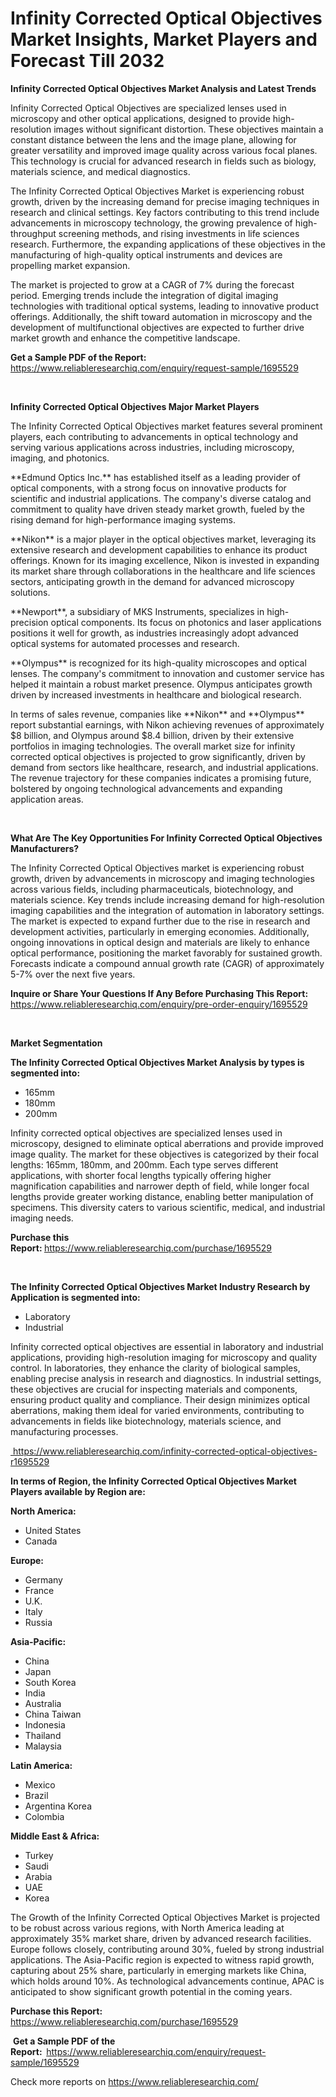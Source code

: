 <p><h1>Infinity Corrected Optical Objectives Market Insights, Market Players and Forecast Till 2032</h1></p><p><strong>Infinity Corrected Optical Objectives Market Analysis and Latest Trends</strong></p>
<p><p>Infinity Corrected Optical Objectives are specialized lenses used in microscopy and other optical applications, designed to provide high-resolution images without significant distortion. These objectives maintain a constant distance between the lens and the image plane, allowing for greater versatility and improved image quality across various focal planes. This technology is crucial for advanced research in fields such as biology, materials science, and medical diagnostics.</p><p>The Infinity Corrected Optical Objectives Market is experiencing robust growth, driven by the increasing demand for precise imaging techniques in research and clinical settings. Key factors contributing to this trend include advancements in microscopy technology, the growing prevalence of high-throughput screening methods, and rising investments in life sciences research. Furthermore, the expanding applications of these objectives in the manufacturing of high-quality optical instruments and devices are propelling market expansion.</p><p>The market is projected to grow at a CAGR of 7% during the forecast period. Emerging trends include the integration of digital imaging technologies with traditional optical systems, leading to innovative product offerings. Additionally, the shift toward automation in microscopy and the development of multifunctional objectives are expected to further drive market growth and enhance the competitive landscape.</p></p>
<p><strong>Get a Sample PDF of the Report:&nbsp;</strong> <a href="https://www.reliableresearchiq.com/enquiry/request-sample/1695529?utm_campaign=1102&utm_medium=2&utm_source=Github&utm_content=ia&utm_term=08012025&utm_id=infinity-corrected-optical-objectives">https://www.reliableresearchiq.com/enquiry/request-sample/1695529</a></p>
<p>&nbsp;</p>
<p><strong>Infinity Corrected Optical Objectives Major Market Players</strong></p>
<p><p>The Infinity Corrected Optical Objectives market features several prominent players, each contributing to advancements in optical technology and serving various applications across industries, including microscopy, imaging, and photonics.</p><p>**Edmund Optics Inc.** has established itself as a leading provider of optical components, with a strong focus on innovative products for scientific and industrial applications. The company's diverse catalog and commitment to quality have driven steady market growth, fueled by the rising demand for high-performance imaging systems.</p><p>**Nikon** is a major player in the optical objectives market, leveraging its extensive research and development capabilities to enhance its product offerings. Known for its imaging excellence, Nikon is invested in expanding its market share through collaborations in the healthcare and life sciences sectors, anticipating growth in the demand for advanced microscopy solutions.</p><p>**Newport**, a subsidiary of MKS Instruments, specializes in high-precision optical components. Its focus on photonics and laser applications positions it well for growth, as industries increasingly adopt advanced optical systems for automated processes and research.</p><p>**Olympus** is recognized for its high-quality microscopes and optical lenses. The company's commitment to innovation and customer service has helped it maintain a robust market presence. Olympus anticipates growth driven by increased investments in healthcare and biological research.</p><p>In terms of sales revenue, companies like **Nikon** and **Olympus** report substantial earnings, with Nikon achieving revenues of approximately $8 billion, and Olympus around $8.4 billion, driven by their extensive portfolios in imaging technologies. The overall market size for infinity corrected optical objectives is projected to grow significantly, driven by demand from sectors like healthcare, research, and industrial applications. The revenue trajectory for these companies indicates a promising future, bolstered by ongoing technological advancements and expanding application areas.</p></p>
<p>&nbsp;</p>
<p><strong>What Are The Key Opportunities For Infinity Corrected Optical Objectives Manufacturers?</strong></p>
<p><p>The Infinity Corrected Optical Objectives market is experiencing robust growth, driven by advancements in microscopy and imaging technologies across various fields, including pharmaceuticals, biotechnology, and materials science. Key trends include increasing demand for high-resolution imaging capabilities and the integration of automation in laboratory settings. The market is expected to expand further due to the rise in research and development activities, particularly in emerging economies. Additionally, ongoing innovations in optical design and materials are likely to enhance optical performance, positioning the market favorably for sustained growth. Forecasts indicate a compound annual growth rate (CAGR) of approximately 5-7% over the next five years.</p></p>
<p><strong>Inquire or Share Your Questions If Any Before Purchasing This Report:</strong> <a href="https://www.reliableresearchiq.com/enquiry/pre-order-enquiry/1695529?utm_campaign=1102&utm_medium=2&utm_source=Github&utm_content=ia&utm_term=08012025&utm_id=infinity-corrected-optical-objectives">https://www.reliableresearchiq.com/enquiry/pre-order-enquiry/1695529</a></p>
<p>&nbsp;</p>
<p><strong>Market Segmentation</strong></p>
<p><strong>The Infinity Corrected Optical Objectives Market Analysis by types is segmented into:</strong></p>
<p><ul><li>165mm</li><li>180mm</li><li>200mm</li></ul></p>
<p><p>Infinity corrected optical objectives are specialized lenses used in microscopy, designed to eliminate optical aberrations and provide improved image quality. The market for these objectives is categorized by their focal lengths: 165mm, 180mm, and 200mm. Each type serves different applications, with shorter focal lengths typically offering higher magnification capabilities and narrower depth of field, while longer focal lengths provide greater working distance, enabling better manipulation of specimens. This diversity caters to various scientific, medical, and industrial imaging needs.</p></p>
<p><strong>Purchase this Report:&nbsp;</strong><a href="https://www.reliableresearchiq.com/purchase/1695529?utm_campaign=1102&utm_medium=2&utm_source=Github&utm_content=ia&utm_term=08012025&utm_id=infinity-corrected-optical-objectives">https://www.reliableresearchiq.com/purchase/1695529</a></p>
<p>&nbsp;</p>
<p><strong>The Infinity Corrected Optical Objectives Market Industry Research by Application is segmented into:</strong></p>
<p><ul><li>Laboratory</li><li>Industrial</li></ul></p>
<p><p>Infinity corrected optical objectives are essential in laboratory and industrial applications, providing high-resolution imaging for microscopy and quality control. In laboratories, they enhance the clarity of biological samples, enabling precise analysis in research and diagnostics. In industrial settings, these objectives are crucial for inspecting materials and components, ensuring product quality and compliance. Their design minimizes optical aberrations, making them ideal for varied environments, contributing to advancements in fields like biotechnology, materials science, and manufacturing processes.</p></p>
<p><a href="https://www.reliableresearchiq.com/infinity-corrected-optical-objectives-r1695529?utm_campaign=1102&utm_medium=2&utm_source=Github&utm_content=ia&utm_term=08012025&utm_id=infinity-corrected-optical-objectives">&nbsp;https://www.reliableresearchiq.com/infinity-corrected-optical-objectives-r1695529</a></p>
<p><strong>In terms of Region, the Infinity Corrected Optical Objectives Market Players available by Region are:</strong></p>
<p>
    <p> <strong> North America: </strong>
        <ul>
            <li>United States</li>
            <li>Canada</li>
        </ul>
        </p> 
    <p> <strong> Europe: </strong>
        <ul>
            <li>Germany</li>
            <li>France</li>
            <li>U.K.</li>
            <li>Italy</li>
            <li>Russia</li>
        </ul>
        </p> 
    <p> <strong> Asia-Pacific: </strong>
        <ul>
            <li>China</li>
            <li>Japan</li>
            <li>South Korea</li>
            <li>India</li>
            <li>Australia</li>
            <li>China Taiwan</li>
            <li>Indonesia</li>
            <li>Thailand</li>
            <li>Malaysia</li>
        </ul>
        </p> 
    <p> <strong> Latin America: </strong>
        <ul>
            <li>Mexico</li>
            <li>Brazil</li>
            <li>Argentina Korea</li>
            <li>Colombia</li>
        </ul>
        </p> 
    <p> <strong> Middle East & Africa: </strong>
        <ul>
            <li>Turkey</li>
            <li>Saudi</li>
            <li>Arabia</li>
            <li>UAE</li>
            <li>Korea</li>
        </ul>
    </p>
    </p>
<p><p>The Growth of the Infinity Corrected Optical Objectives Market is projected to be robust across various regions, with North America leading at approximately 35% market share, driven by advanced research facilities. Europe follows closely, contributing around 30%, fueled by strong industrial applications. The Asia-Pacific region is expected to witness rapid growth, capturing about 25% share, particularly in emerging markets like China, which holds around 10%. As technological advancements continue, APAC is anticipated to show significant growth potential in the coming years.</p></p>
<p><strong>Purchase this Report: </strong><a href="https://www.reliableresearchiq.com/purchase/1695529?utm_campaign=1102&utm_medium=2&utm_source=Github&utm_content=ia&utm_term=08012025&utm_id=infinity-corrected-optical-objectives">https://www.reliableresearchiq.com/purchase/1695529</a></p>
<p>&nbsp;<strong>Get a Sample PDF of the Report:&nbsp;&nbsp;</strong><a href="https://www.reliableresearchiq.com/enquiry/request-sample/1695529?utm_campaign=1102&utm_medium=2&utm_source=Github&utm_content=ia&utm_term=08012025&utm_id=infinity-corrected-optical-objectives">https://www.reliableresearchiq.com/enquiry/request-sample/1695529</a></p>
<p><strong></strong></p>
<p>Check more reports on <a href="https://www.reliableresearchiq.com/?utm_campaign=1102&utm_medium=2&utm_source=Github&utm_content=ia&utm_term=08012025&utm_id=infinity-corrected-optical-objectives">https://www.reliableresearchiq.com/</a></p>